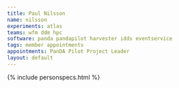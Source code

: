 ```yaml
---
title: Paul Nilsson
name: nilsson
experiments: atlas
teams: wfm ddm hpc
software: panda pandapilot harvester idds eventservice
tags: member appointments
appointments: PanDA Pilot Project Leader
layout: default
---
```


{% include personspecs.html %}
